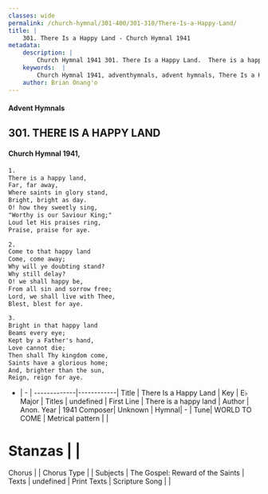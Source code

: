 ```yaml
---
classes: wide
permalink: /church-hymnal/301-400/301-310/There-Is-a-Happy-Land/
title: |
    301. There Is a Happy Land - Church Hymnal 1941
metadata:
    description: |
        Church Hymnal 1941 301. There Is a Happy Land.  There is a happy land,  Far, far away,  Where saints in glory stand,  Bright, bright as day.  O! how they sweetly sing,  "Worthy is our Saviour King;"  Loud let His praises ring,  Praise, praise for aye. 
    keywords:  |
        Church Hymnal 1941, adventhymnals, advent hymnals, There Is a Happy Land, There is a happy land. 
    author: Brian Onang'o
---
```


#### Advent Hymnals
## 301. THERE IS A HAPPY LAND
####  Church Hymnal 1941,

```txt
1.
There is a happy land, 
Far, far away, 
Where saints in glory stand, 
Bright, bright as day. 
O! how they sweetly sing, 
"Worthy is our Saviour King;" 
Loud let His praises ring, 
Praise, praise for aye. 

2.
Come to that happy land 
Come, come away; 
Why will ye doubting stand? 
Why still delay? 
O! we shall happy be, 
From all sin and sorrow free; 
Lord, we shall live with Thee, 
Blest, blest for aye. 

3.
Bright in that happy land 
Beams every eye; 
Kept by a Father's hand, 
Love cannot die; 
Then shall Thy kingdom come, 
Saints have a glorious home; 
And, brighter than the sun, 
Reign, reign for aye.

```

- |   -  |
-------------|------------|
Title | There Is a Happy Land |
Key | E♭ Major |
Titles | undefined |
First Line | There is a happy land |
Author | Anon.
Year | 1941
Composer| Unknown |
Hymnal|  - |
Tune| WORLD TO COME |
Metrical pattern | |
# Stanzas |  |
Chorus |  |
Chorus Type |  |
Subjects | The Gospel: Reward of the Saints |
Texts | undefined |
Print Texts | 
Scripture Song |  |
    
